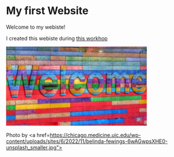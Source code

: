 #  My first Website  

Welcome to my webiste!  

I created this webiste during [this workhop](https://github.com/RSE-Sheffield/git-github-zero-to-hero)  

![](belinda-fewings.jpg)

Photo by <a href=https://chicago.medicine.uic.edu/wp-content/uploads/sites/6/2022/11/belinda-fewings-6wAGwpsXHE0-unsplash_smaller.jpg"> 
